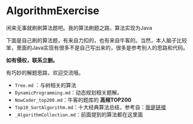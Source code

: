 # AlgorithmExercise
闲来无事就刷刷算法题吧。我的算法刷题之路，算法实现为Java

下面是自己刷的算法题，有来自力扣的，也有来自牛客的。当然，本人脑子比较笨，里面的Java实现有很多不是自己写出来的，很多是参考别人的思路和代码。

**如有侵权，联系立删。** 

有巧妙的解题思路，欢迎交流哦。

- `Tree.md` ：与树相关的算法
- `DynamicProgramming.md`：动态规划相关题解。
- `NowCoder_top200.md`：牛客的题库的 **高频TOP200** 
- `Top10_SortAlgorithm.md`：十大经典算法总结，参考自：[我是链接](https://www.cnblogs.com/guoyaohua/p/8600214.html)
- `_AlgorithmCollection.md`：前面提到的算法都在这里面

